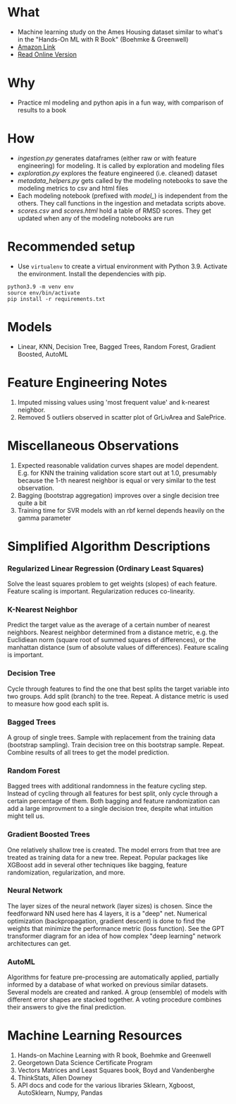 # What 
- Machine learning study on the Ames Housing dataset similar to what's in the "Hands-On ML with R Book" (Boehmke & Greenwell)
- [Amazon Link](https://www.amazon.com/Hands-Machine-Learning-Chapman-Hall/dp/1138495689)
- [Read Online Version](https://bradleyboehmke.github.io/HOML/)

# Why 
- Practice ml modeling and python apis in a fun way, with comparison of results to a book

# How
- *ingestion.py* generates dataframes (either raw or with feature engineering) for modeling. It is called by exploration and modeling files
- *exploration.py* explores the feature engineered (i.e. cleaned) dataset
- *metadata_helpers.py* gets called by the modeling notebooks to save the modeling metrics to csv and html files
- Each modeling notebook (prefixed with *model_*) is independent from the others. They call functions in the ingestion and metadata scripts above.
- *scores.csv* and *scores.html* hold a table of RMSD scores. They get updated when any of the modeling notebooks are run

# Recommended setup
- Use `virtualenv` to create a virtual environment with Python 3.9. Activate the environment. Install the dependencies with pip.
``` 
python3.9 -m venv env 
source env/bin/activate 
pip install -r requirements.txt
```

# Models
* Linear, KNN, Decision Tree, Bagged Trees, Random Forest, Gradient Boosted, AutoML 

# Feature Engineering Notes 
1. Imputed missing values using 'most frequent value' and k-nearest neighbor.
1. Removed 5 outliers observed in scatter plot of GrLivArea and SalePrice. 

# Miscellaneous Observations
1. Expected reasonable validation curves shapes are model dependent. E.g. for KNN the training validation score start out at 1.0, presumably because the 1-th nearest neighbor is equal or very similar to the test observation.
1. Bagging (bootstrap aggregation) improves over a single decision tree quite a bit
1. Training time for SVR models with an rbf kernel depends heavily on the gamma parameter

# Simplified Algorithm Descriptions

### Regularized Linear Regression (Ordinary Least Squares)  
Solve the least squares problem to get weights (slopes) of each feature. Feature scaling is important. Regularization reduces co-linearity.

### K-Nearest Neighbor
Predict the target value as the average of a certain number of nearest neighbors. Nearest neighbor determined from a distance metric, e.g. the Euclidiean norm (square root of summed squares of differences), or the manhattan distance (sum of absolute values of differences). Feature scaling is important.

### Decision Tree
Cycle through features to find the one that best splits the target variable into two groups. Add split (branch) to the tree. Repeat. A distance metric is used to measure how good each split is.

### Bagged Trees
A group of single trees. Sample with replacement from the training data (bootstrap sampling). Train decision tree on this bootstrap sample. Repeat. Combine results of all trees to get the model prediction.

### Random Forest
Bagged trees with additional randomness in the feature cycling step. Instead of cycling through all features for best split, only cycle through a certain percentage of them. Both bagging and feature randomization can add a large improvment to a single decision tree, despite what intuition might tell us. 

### Gradient Boosted Trees
One relatively shallow tree is created. The model errors from that tree are treated as training data for a new tree. Repeat. Popular packages like XGBoost add in several other techniques like bagging, feature randomization, regularization, and more. 

### Neural Network
The layer sizes of the neural network (layer sizes) is chosen. Since the feedforward NN used here has 4 layers, it is a "deep" net. Numerical optimization (backpropagation, gradient descent) is done to find the weights that minimize the performance metric (loss function). See the GPT transformer diagram for an idea of how complex "deep learning" network architectures can get.

### AutoML  
Algorithms for feature pre-processing are automatically applied, partially informed by a database of what worked on previous similar datasets. Several models are created and ranked. A group (ensemble) of models with different error shapes are stacked together. A voting procedure combines their answers to give the final prediction. 

# Machine Learning Resources
1. Hands-on Machine Learning with R book, Boehmke and Greenwell
1. Georgetown Data Science Certificate Program
1. Vectors Matrices and Least Squares book, Boyd and Vandenberghe
1. ThinkStats, Allen Downey
1. API docs and code for the various libraries Sklearn, Xgboost, AutoSklearn, Numpy, Pandas

